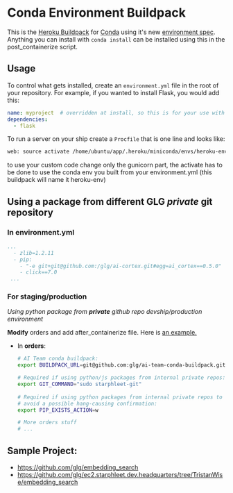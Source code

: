 Conda Environment Buildpack
===========================

This is the [Heroku Buildpack][] for [Conda][] using it's new
[environment spec][].  Anything you can install with `conda install` can be
installed using this in the post_containerize script.

## Usage
To control what gets installed, create an `environment.yml` file in the root
of your repository.  For example, if you wanted to install Flask, you would add
this:

```yaml
name: myproject  # overridden at install, so this is for your use with conda env
dependencies:
  - flask
```

To run a server on your ship create a `Procfile` that is one line and looks like:

```bash
web: source activate /home/ubuntu/app/.heroku/miniconda/envs/heroku-env; gunicorn server:app --bind 0.0.0.0:$PORT --timeout 90;
```

to use your custom code change only the gunicorn part, the activate has to be done to use the conda env you built from your environment.yml (this buildpack will name it heroku-env)


## Using a package from different GLG _private_ git repository

### In environment.yml
```yml
...
  - zlib=1.2.11
  - pip:
    - "-e git+git@github.com:/glg/ai-cortex.git#egg=ai_cortex==0.5.0"
    - click==7.0
 ...
```

### For staging/production
_Using python package from **private** github repo devship/production environment_

**Modify** orders and add after_containerize file.  Here is [an example.](https://github.com/glg/ec2.starphleet.dev.headquarters/tree/61d31209ca7d1c8ee83d7d3bc97ef017f16a3806/ai-data-service)

* In **orders**:
  ```bash
  # AI Team conda buildpack:
  export BUILDPACK_URL=git@github.com:glg/ai-team-conda-buildpack.git
  
  # Required if using python/js packages from internal private repos:
  export GIT_COMMAND="sudo starphleet-git"
 
  # Required if using python packages from internal private repos to
  # avoid a possible hang-causing confirmation:
  export PIP_EXISTS_ACTION=w
  
  # More orders stuff
  # ...
  
  ```

## Sample Project:
* https://github.com/glg/embedding_search
* https://github.com/glg/ec2.starphleet.dev.headquarters/tree/TristanWise/embedding_search


[Conda]: http://conda.io
[environment spec]: https://github.com/conda/conda-env#environmentyml
[Heroku Buildpack]: https://devcenter.heroku.com/articles/buildpacks

